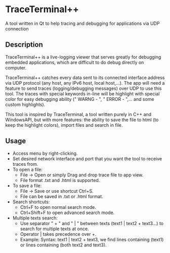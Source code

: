 # TraceTerminal++
A tool written in Qt to help tracing and debugging for applications via UDP connection

## Description
TraceTerminal++ is a live-logging viewer that serves greatly for debugging embedded applications, which are difficult to do debug directly on computer.

TraceTerminal++ catches every data sent to its connected interface address via UDP protocol (any host, any IPv6 host, local host,...).
The app will need a feature to send traces (logging/debugging messages) over UDP to use this tool. The traces with special keywords in-line will be highlight with special color for easy debugging ability (" WARNG - ", " ERROR - ",... and some custom highlights).

This tool is inspired by TraceTerminal, a tool written purely in C++ and WindowsAPI, but with more features: the ability to save the file to html (to keep the highlight colors), import files and search in file.

## Usage
- Access menu by right-clicking.
- Set desired network interface and port that you want the tool to receive traces from.
- To open a file:
   - File -> Open or simply Drag and drop trace file to app view.
   - File format .txt and .html is supported.
- To save a file:
   - File -> Save or use shortcut Ctrl+S.
   - File can be saved in .txt or .html format.
- Search shortcuts:
   - Ctrl+F to open normal search mode.
   - Ctrl+Shift+F to open advanced search mode.
- Multiple texts search:
   - Use separator " + " and " | " between texts (text1 | text2 + text3...) to search for multiple texts at once.
   - Operator | takes precedence over +.
   - Example: Syntax: text1 | text2 + text3, we find lines containing (text1) or lines containing (both text2 and text3).
